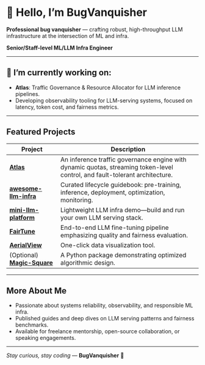 # 👋 Hello, I’m BugVanquisher

**Professional bug vanquisher** — crafting robust, high-throughput LLM infrastructure at the intersection of ML and infra.

**Senior/Staff-level ML/LLM Infra Engineer**

---

## 🔭 I’m currently working on:
- **Atlas**: Traffic Governance & Resource Allocator for LLM inference pipelines.
- Developing observability tooling for LLM-serving systems, focused on latency, token cost, and fairness metrics.

---

##  Featured Projects

| Project | Description |
|---------|-------------|
| **[Atlas](https://github.com/BugVanquisher/Atlas)** | An inference traffic governance engine with dynamic quotas, streaming token-level control, and fault-tolerant architecture. |
| **[awesome-llm-infra](https://github.com/BugVanquisher/awesome-llm-infra)** | Curated lifecycle guidebook: pre-training, inference, deployment, optimization, monitoring. |
| **[mini-llm-platform](https://github.com/BugVanquisher/mini-llm-platform)** | Lightweight LLM infra demo—build and run your own LLM serving stack. |
| **[FairTune](https://github.com/BugVanquisher/FairTune)** | End-to-end LLM fine-tuning pipeline emphasizing quality and fairness evaluation. |
| **[AerialView](https://github.com/BugVanquisher/AerialView)** | One-click data visualization tool. |
| (Optional) **[Magic-Square](...)** | A Python package demonstrating optimized algorithmic design. |

---

##  More About Me
- Passionate about systems reliability, observability, and responsible ML infra.
- Published guides and deep dives on LLM serving patterns and fairness benchmarks.
- Available for freelance mentorship, open-source collaboration, or speaking engagements.

---

*Stay curious, stay coding* — **BugVanquisher** 🤖  